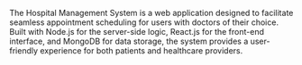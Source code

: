 
The Hospital Management System is a web application designed to facilitate seamless appointment scheduling for users with doctors of their choice. Built with Node.js for the server-side logic, React.js for the front-end interface, and
MongoDB for data storage, the system provides a user-friendly experience for both patients and healthcare providers.
